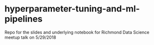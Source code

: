 # hyperparameter-tuning-and-ml-pipelines
Repo for the slides and underlying notebook for Richmond Data Science meetup talk on 5/29/2018
